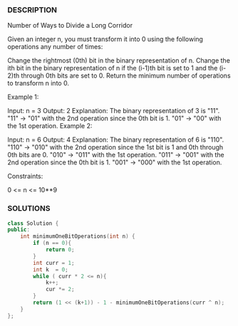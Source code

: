 ### DESCRIPTION

Number of Ways to Divide a Long Corridor

Given an integer n, you must transform it into 0 using the following operations any number of times:

Change the rightmost (0th) bit in the binary representation of n.
Change the ith bit in the binary representation of n if the (i-1)th bit is set to 1 and the (i-2)th through 0th bits are set to 0.
Return the minimum number of operations to transform n into 0.

 

Example 1:

Input: n = 3
Output: 2
Explanation: The binary representation of 3 is "11".
"11" -> "01" with the 2nd operation since the 0th bit is 1.
"01" -> "00" with the 1st operation.
Example 2:

Input: n = 6
Output: 4
Explanation: The binary representation of 6 is "110".
"110" -> "010" with the 2nd operation since the 1st bit is 1 and 0th through 0th bits are 0.
"010" -> "011" with the 1st operation.
"011" -> "001" with the 2nd operation since the 0th bit is 1.
"001" -> "000" with the 1st operation.
 

Constraints:

0 <= n <= 10**9




### SOLUTIONS

```c++
class Solution {
public:
    int minimumOneBitOperations(int n) {
        if (n == 0){
            return 0;
        }
        int curr = 1;
        int k  = 0;
        while ( curr * 2 <= n){
            k++;
            cur *= 2;
        }
        return (1 << (k+1)) - 1 - minimumOneBitOperations(curr ^ n);
    }
};
```